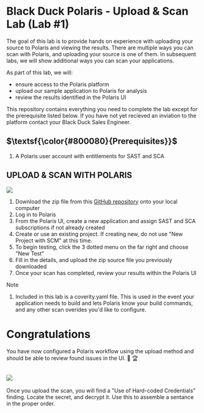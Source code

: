 # Black Duck Polaris - Upload & Scan Lab (Lab #1)

The goal of this lab is to provide hands on experience with uploading your source to Polaris and viewing the results. There are multiple ways you can scan with Polaris, and uploading your source is one of them. In subsequent labs, we will show additional ways you can scan your applications.

As part of this lab, we will:
- ensure access to the Polaris platform
- upload our sample application to Polaris for analysis
- review the results identified in the Polaris UI

This repository contains everything you need to complete the lab except for the prerequisite listed below. If you have not yet recieved an inviation to the platform contact your Black Duck Sales Engineer.

## $\textsf{\color{#800080}{Prerequisites}}$

1. A Polaris user account with entitlements for SAST and SCA

## UPLOAD & SCAN WITH POLARIS
![](https://img.shields.io/badge/steps-blueviolet?style=for-the-badge)
1. Download the zip file from this [GitHub repository](https://github.com/itsnotjason/polaris-upload-lab-java) onto your local computer
2. Log in to Polaris
3. From the Polaris UI, create a new application and assign SAST and SCA subscriptions if not already created
4. Create or use an existing project. If creating new, do not use "New Project with SCM" at this time.
5. To begin testing, click the 3 dotted menu on the far right and choose "New Test"
6. Fill in the details, and upload the zip source file you previously downloaded
7. Once your scan has completed, review your results within the Polaris UI

> [!NOTE]  
> 1. Included in this lab is a coverity.yaml file. This is used in the event your application needs to build and lets Polaris know your build commands, and any other scan overides you'd like to configure.


# Congratulations

You have now configured a Polaris workflow using the upload method and should be able to review found issues in the UI. :clap: :trophy:


## ![](https://img.shields.io/badge/optional-CTF-blueviolet?style=for-the-badge)
Once you upload the scan, you will find a "Use of Hard-coded Credentials" finding. Locate the secret, and decrypt it. Use this to assemble a sentance in the proper order. 
